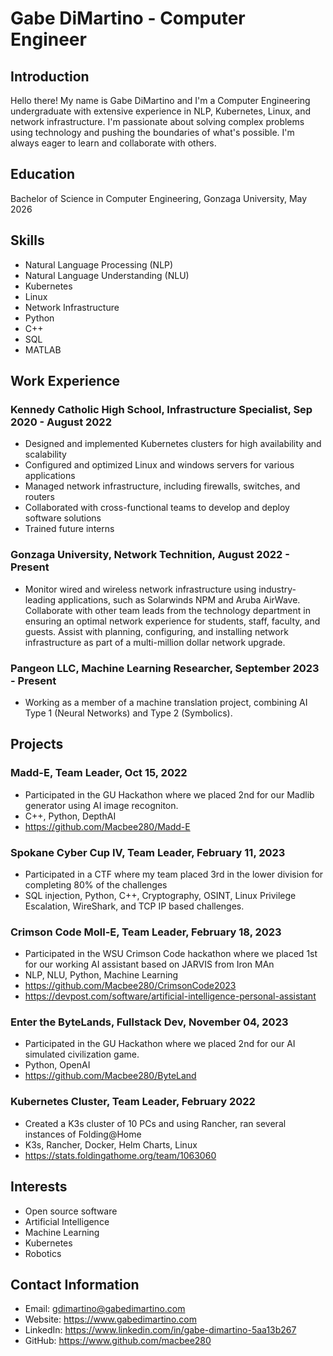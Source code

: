 # Gabe DiMartino - Computer Engineer
## Introduction
Hello there! My name is Gabe DiMartino and I'm a Computer Engineering undergraduate with extensive experience in NLP, Kubernetes, Linux, and network infrastructure. I'm passionate about solving complex problems using technology and pushing the boundaries of what's possible. I'm always eager to learn and collaborate with others.

## Education
Bachelor of Science in Computer Engineering, Gonzaga University, May 2026

## Skills
- Natural Language Processing (NLP)
- Natural Language Understanding (NLU)
- Kubernetes
- Linux
- Network Infrastructure
- Python
- C++
- SQL
- MATLAB

## Work Experience
### Kennedy Catholic High School, Infrastructure Specialist, Sep 2020 - August 2022
- Designed and implemented Kubernetes clusters for high availability and scalability
- Configured and optimized Linux and windows servers for various applications
- Managed network infrastructure, including firewalls, switches, and routers
- Collaborated with cross-functional teams to develop and deploy software solutions
- Trained future interns
### Gonzaga University, Network Technition, August 2022 - Present
- Monitor wired and wireless network infrastructure using industry-leading applications, such as Solarwinds NPM and Aruba AirWave. Collaborate with other team leads from the technology department in ensuring an optimal network experience for students, staff, faculty, and guests. Assist with planning, configuring, and installing network infrastructure as part of a multi-million dollar network upgrade.
### Pangeon LLC, Machine Learning Researcher, September 2023 - Present
- Working as a member of a machine translation project, combining AI Type 1 (Neural Networks) and Type 2 (Symbolics).
## Projects
### Madd-E, Team Leader, Oct 15, 2022
- Participated in the GU Hackathon where we placed 2nd for our Madlib generator using AI image recogniton.
- C++, Python, DepthAI
- https://github.com/Macbee280/Madd-E
### Spokane Cyber Cup IV, Team Leader, February 11, 2023
- Participated in a CTF where my team placed 3rd in the lower division for completing 80% of the challenges
- SQL injection, Python, C++, Cryptography, OSINT, Linux Privilege Escalation, WireShark, and TCP IP based challenges.
### Crimson Code Moll-E, Team Leader, February 18, 2023
- Participated in the WSU Crimson Code hackathon where we placed 1st for our working AI assistant based on JARVIS from Iron MAn
- NLP, NLU, Python, Machine Learning
- https://github.com/Macbee280/CrimsonCode2023
- https://devpost.com/software/artificial-intelligence-personal-assistant
### Enter the ByteLands, Fullstack Dev, November 04, 2023
- Participated in the GU Hackathon where we placed 2nd for our AI simulated civilization game.
- Python, OpenAI
- https://github.com/Macbee280/ByteLand
### Kubernetes Cluster, Team Leader, February 2022
- Created a K3s cluster of 10 PCs and using Rancher, ran several instances of Folding@Home
- K3s, Rancher, Docker, Helm Charts, Linux
- https://stats.foldingathome.org/team/1063060

## Interests
- Open source software
- Artificial Intelligence
- Machine Learning
- Kubernetes
- Robotics

## Contact Information
- Email: gdimartino@gabedimartino.com
- Website: https://www.gabedimartino.com
- LinkedIn: https://www.linkedin.com/in/gabe-dimartino-5aa13b267
- GitHub: https://www.github.com/macbee280
